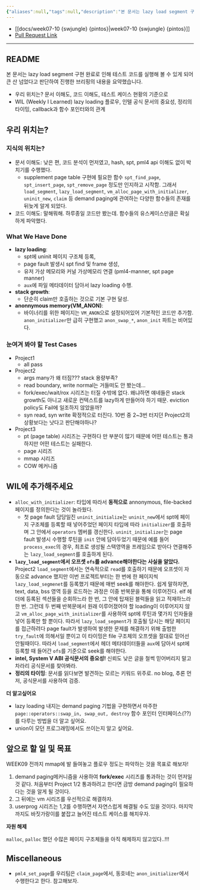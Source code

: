 ```yaml
---
{"aliases":null,"tags":null,"description":"본 문서는 lazy load segment 구현 완료로 인해 테스트 코드를 실행해 볼 수 있게 되어 큰 산 넘었다고 판단하여 진행한 브리핑의 내용을 요약했습니다.","title":"2023-10-15 pintos briefing {lazy_load_segment} {stack growth} {swjungle}","created":"2023-10-15T02:32:23","updated":"2023-10-15T04:39:29","dg-publish":true,"permalink":"/docs/2023-10-15 pintos briefing {lazy_load_segment} {stack growth} {swjungle}/","dgPassFrontmatter":true}
---
```


- [[docs/week07-10 {swjungle} {pintos}\|week07-10 {swjungle} {pintos}]]
- [Pull Request Link]()
___

## README

본 문서는 lazy load segment 구현 완료로 인해 테스트 코드를 실행해 볼 수 있게 되어 큰 산 넘었다고 판단하여 진행한 브리핑의 내용을 요약했습니다.

- 우리 위치는? 문서 이해도, 코드 이해도, 테스트 케이스 현황의 기준으로
- WIL (Weekly I Learned) lazy loading 플로우, 인텔 공식 문서의 중요성, 정리의 타이밍, callback과 함수 포인터와의 관계

## 우리 위치는?

### 지식의 위치는?

- 문서 이해도: 낮은 편, 코드 분석이 먼저였고, hash, spt, pml4 api 이해도 없이 박치기를 수행했다.
	- supplement page table 구현에 필요한 함수 `spt_find_page`, `spt_insert_page`, `spt_remove_page` 정도만 인지하고 시작함. 그래서 `load_segment`, `lazy_load_segment`, `vm_alloc_page_with_initializer`, `uninit_new`, `claim` 등 demand paging에 관여하는 다양한 함수들의 존재를 뒤늦게 알게 되었다.
- 코드 이해도: 말해뭐해. 하루종일 코드만 봤는데. 함수들의 유스케이스만큼은 확실하게 파악했다.

### What We Have Done

- **lazy loading**: 
	- spt에 uninit 페이지 구조체 등록, 
	- page fault 발생시 spt find 및 frame 생성, 
	- 유저 가상 메모리와 커널 가상메모리 연결 (pml4-manner, spt page manner)
	- `aux`에 파일 메타데이터 담아서 lazy loading 수행.
- **stack growth**: 
	- 단순히 claim만 호출하는 것으로 기본 구현 달성.
- **anonnymous memory(VM_ANON)**:
	- 바이너리를 위한 페이지는 `VM_ANON`으로 설정되어있어 기본적인 코드만 추가함. `anon_initializer`만 급히 구현했고 `anon_swap_*`, `anon_init` 파트는 비어있다.

### 눈여겨 봐야 할 Test Cases

- Project1
	- all pass
- Project2
	- args many가 왜 터짐??? stack 용량부족?
	- read boundary, write normal는 거들떠도 안 봤는데...
	- fork/exec/wait/rox 시리즈는 터질 수밖에 없다. 왜냐하면 얘네들은 stack growth도 아니고 새로운 컨텍스트를 lazy하게 만들어야 하기 때문. eviction policy도 Fail에 일조하지 않았을까?
	- syn read, syn write 확정적으로 터진다. 10번 중 2~3번 터지던 Project2의 상황보다는 낫다고 판단해야하나?
- Project3
	- pt (page table) 시리즈는 구현하다 만 부분이 많기 때문에 어떤 테스트는 통과하지만 어떤 테스트는 실패한다.
	- page 시리즈
	- mmap 시리즈
	- COW 메커니즘

## WIL에 추가해주세요

- `alloc_with_initializer`: 타입에 따라서 **동적으로** annonymous, file-backed 페이지를 정의한다는 것이 놀라웠다.
	- 첫 page fault 담당일진 `uninit_initialize`는 `uninit_new`에서 spt에 페이지 구조체를 등록할 때 넣어주었던 페이지 타입에 따라 `initializer`를 호출하며 그 안에서 `operators` 멤버를 갱신한다. `uninit_initializer`는 page fault 발생시 수행할 루틴을 `init` 안에 담아두었기 때문에 예를 들어 `process_exec`의 경우, 최초로 생성될 스택영역을 프레임으로 받아다 연결해주는 `lazy_load_segment`를 호출하게 된다.
- **`lazy_load_segment`에서 오프셋 `ofs`를 advance해야한다는 사실을 알았다.** Project2 `load_segment`에서는 연속적으로 `read`를 호출하기 때문에 오프셋이 자동으로 advance 했지만 이번 프로젝트부터는 한 번에 한 페이지씩 `lazy_load_segmenet`를 등록했기 때문에 매번 seek를 해야한다. 쉽게 말하자면, text, data, bss 영역 등을 로드하는 과정은 이중 반복문을 통해 이루어진다. elf 헤더에 등록된 섹션들을 순회하느라 한 번, 그 안에 탑재된 블럭들을 읽고 적재하느라 한 번. 그런데 두 번째 반복문에서 원래 이루어졌어야 할 loading이 이루어지지 않고 `vm_alloc_page_with_initializer`를 사용하여 spt에 루틴과 몇가지 인자들을 넣어 등록만 할 뿐이다. 따라서 `lazy_load_segment`가 호출될 당시는 해당 페이지를 접근하려다 page fault가 발생하여 발생한 문제를 해결하기 위해 출범한 `try_fault`에 의해서일 뿐이고 이 타이밍은 file 구조체의 오프셋을 절대로 믿어선 안될때이다. 따라서 `load_segment`에서 헤더 메타데이터들을 `aux`에 담아서 spt에 등록할 때 들어간 `ofs`를 기준으로 seek를 해야한다.
- **intel, System V ABI 공식문서의 중요성!** 신뢰도 낮은 글을 철썩 믿어버리지 말고 차라리 공식문서를 찾아봐라.
- **정리의 타이밍**: 문서를 읽다보면 발견하는 모르는 키워드 위주로. no blog, 추론 먼저, 공식문서를 사용하여 검증.

**더 알고싶어요**

- lazy loading 내지는 demand paging 기법을 구현하면서 마주한 `page::operators::swap_in, swap_out, destroy` 함수 포인터 인터페이스(??)를 다루는 방법을 더 알고 싶어요.
- union이 모던 프로그래밍에서도 쓰이는지 알고 싶어요.

## 앞으로 할 일 및 목표

WEEK09 전까지 mmap에 발 들여놓고 플로우 정도는 파악하는 것을 목표로 해보자!

1. demand paging메커니즘을 사용하여 **fork/exec** 시리즈를 통과하는 것이 먼저일 것 같다. 처음부터 Project 1/2 통과하려고 한다면 금방 demand paging이 필요하다는 것을 알게 될 것이다.
2. 그 뒤에는 vm 시리즈를 우선적으로 해결하자.
3. userprog 시리즈는 1,2를 수행하면서 자연스럽게 해결될 수도 있을 것이다. 마지막까지도 바짓가랑이를 붙잡고 늘어진 테스트 케이스를 해치우자.

**자원 해제**

`malloc`, `palloc` 했던 수많은 페이지 구조체들을 아직 해제하지 않고있다..!!! 

## Miscellaneous

- `pml4_set_page`를 우리팀은 `claim_page`에서, 동호네는 `anon_initializer`에서 수행한다고 한다. 참고해보자.
